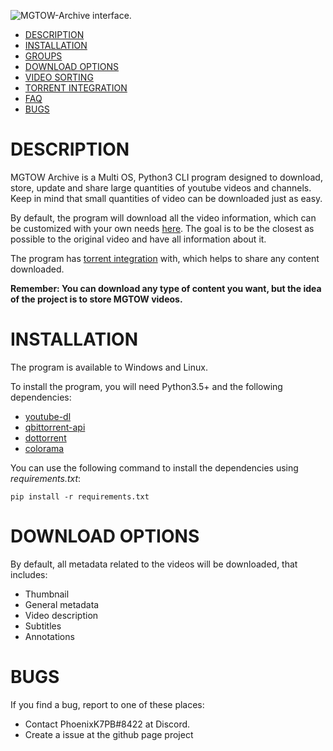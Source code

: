 ![MGTOW-Archive interface.](https://i.imgur.com/qe60Skq.png)

- [DESCRIPTION](#description)
- [INSTALLATION](#installation)
- [GROUPS](#groups)
- [DOWNLOAD OPTIONS](#download-options)
- [VIDEO SORTING](#sorting)
- [TORRENT INTEGRATION](#torrent-integration)
- [FAQ](#faq)
- [BUGS](#bugs)

# DESCRIPTION

MGTOW Archive is a Multi OS, Python3 CLI program 
designed to download, store, update and share large quantities of youtube videos and channels. Keep in mind that small 
quantities of video can be downloaded just as easy. 

By default, the program will download all the video information, which can be customized with your own needs 
[here](#download-options). The goal is to be the closest as possible to the original video and have all 
information about it.

The program has [torrent integration](#torrent-integration) with, which helps to share any content downloaded.

**Remember: You can download any type of content you want, but the idea of the project is to store MGTOW videos.**

# INSTALLATION
The program is available to Windows and Linux.

To install the program, you will need Python3.5+ and the following dependencies:
* [youtube-dl](https://github.com/ytdl-org/youtube-dl)
* [qbittorrent-api](https://pypi.org/project/qbittorrent-api/)
* [dottorrent](https://dottorrent.readthedocs.io/en/latest/install.html)
* [colorama](https://github.com/tartley/colorama)

You can use the following command to install the dependencies using _requirements.txt_:
```
pip install -r requirements.txt
```


# DOWNLOAD OPTIONS

By default, all metadata related to the videos will be downloaded, that includes: 
* Thumbnail
* General metadata
* Video description
* Subtitles
* Annotations


# BUGS

If you find a bug, report to one of these places:
* Contact PhoenixK7PB#8422 at Discord.
* Create a issue at the github page project 
